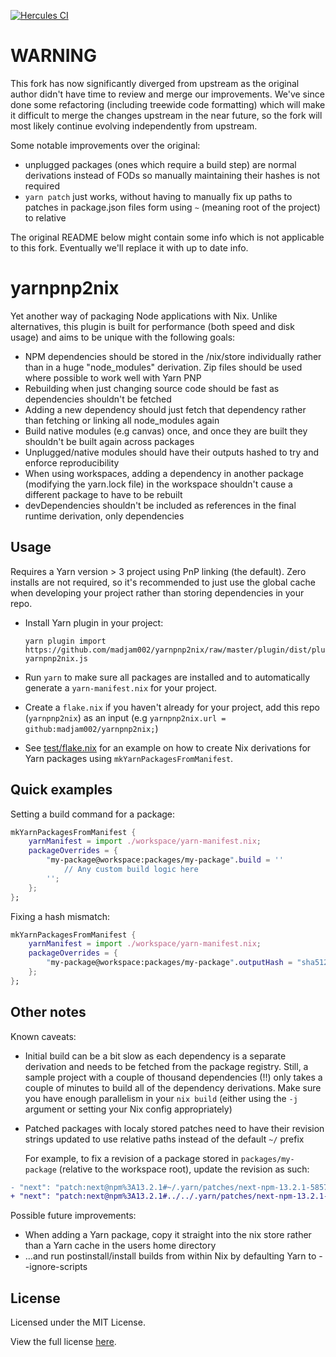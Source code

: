 [![Hercules CI](https://hercules-ci.com/api/v1/site/github/account/adrian-gierakowski/project/yarnpnp2nix/badge)](https://hercules-ci.com/github/adrian-gierakowski/yarnpnp2nix/status)

# WARNING

This fork has now significantly diverged from upstream as the original author didn't have time to review and merge our improvements. We've since done some refactoring (including treewide code formatting) which will make it difficult to merge the changes upstream in the near future, so the fork will most likely continue evolving independently from upstream.

Some notable improvements over the original:
- unplugged packages (ones which require a build step) are normal derivations instead of FODs so manually maintaining their hashes is not required
- `yarn patch` just works, without having to manually fix up paths to patches in package.json files form using `~` (meaning root of the project) to relative

The original README below might contain some info which is not applicable to this fork. Eventually we'll replace it with up to date info.

# yarnpnp2nix

Yet another way of packaging Node applications with Nix. Unlike alternatives, this plugin is built for performance (both speed and disk usage) and aims to be unique with the following goals:

- NPM dependencies should be stored in the /nix/store individually rather than in a huge "node_modules" derivation. Zip files should be used where possible to work well with Yarn PNP
- Rebuilding when just changing source code should be fast as dependencies shouldn't be fetched
- Adding a new dependency should just fetch that dependency rather than fetching or linking all node_modules again
- Build native modules (e.g canvas) once, and once they are built they shouldn't be built again across packages
- Unplugged/native modules should have their outputs hashed to try and enforce reproducibility
- When using workspaces, adding a dependency in another package (modifying the yarn.lock file) in the workspace shouldn't cause a different package to have to be rebuilt
- devDependencies shouldn't be included as references in the final runtime derivation, only dependencies

## Usage

Requires a Yarn version > 3 project using PnP linking (the default). Zero installs are not required, so it's recommended to just use the global cache when developing your project rather than storing dependencies in your repo.

- Install Yarn plugin in your project:
  ```
  yarn plugin import https://github.com/madjam002/yarnpnp2nix/raw/master/plugin/dist/plugin-yarnpnp2nix.js
  ```

- Run `yarn` to make sure all packages are installed and to automatically generate a `yarn-manifest.nix` for your project.

- Create a `flake.nix` if you haven't already for your project, add this repo (`yarnpnp2nix`) as an input (e.g `yarnpnp2nix.url = github:madjam002/yarnpnp2nix;`)

- See [test/flake.nix](./test/flake.nix) for an example on how to create Nix derivations for Yarn packages using `mkYarnPackagesFromManifest`.

## Quick examples

Setting a build command for a package:

```nix
mkYarnPackagesFromManifest {
    yarnManifest = import ./workspace/yarn-manifest.nix;
    packageOverrides = {
        "my-package@workspace:packages/my-package".build = ''
            // Any custom build logic here
        '';
    };
};
```

Fixing a hash mismatch:

```nix
mkYarnPackagesFromManifest {
    yarnManifest = import ./workspace/yarn-manifest.nix;
    packageOverrides = {
        "my-package@workspace:packages/my-package".outputHash = "sha512-4pNZfI6GbsEsBySIs+gK98AGZhWf9QZ3SLytsWIzLnCeJYt2ma6qVK5Gk4TSHsUOmSjqUX8seBCKBBL7f1pvTQ==";
    };
};
```

## Other notes

Known caveats:
- Initial build can be a bit slow as each dependency is a separate derivation and needs to be fetched from the package registry. Still, a sample project with a couple of thousand dependencies (!!) only takes a couple of minutes to build all of the dependency derivations. Make sure you have enough parallelism in your `nix build` (either using the `-j` argument or setting your Nix config appropriately)
- Patched packages with localy stored patches need to have their revision strings updated to use relative paths instead of the default `~/` prefix

    For example, to fix a revision of a package stored in `packages/my-package` (relative to the workspace root), update the revision as such:
```diff
- "next": "patch:next@npm%3A13.2.1#~/.yarn/patches/next-npm-13.2.1-585715321e.patch",
+ "next": "patch:next@npm%3A13.2.1#../../.yarn/patches/next-npm-13.2.1-585715321e.patch",
```

Possible future improvements:
- When adding a Yarn package, copy it straight into the nix store rather than a Yarn cache in the users home directory
- ...and run postinstall/install builds from within Nix by defaulting Yarn to --ignore-scripts


## License

Licensed under the MIT License.

View the full license [here](/LICENSE).
